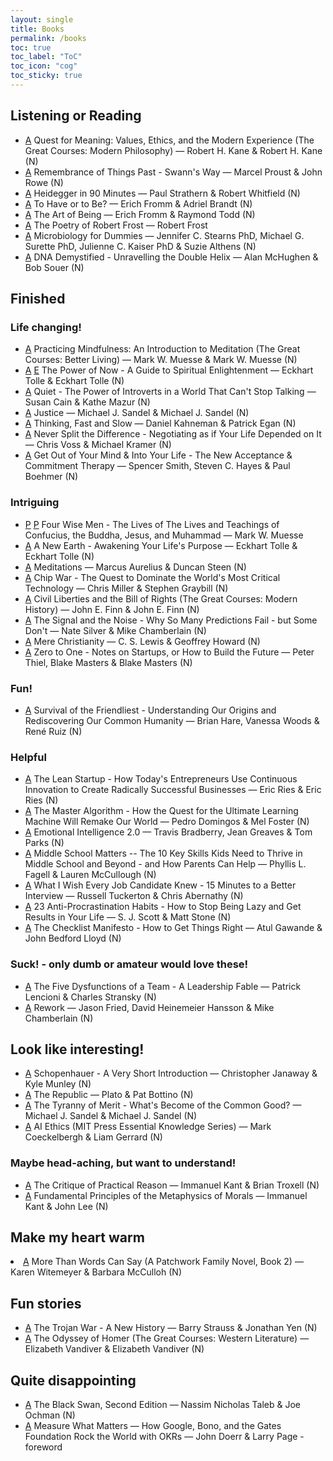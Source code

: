 ```yaml
---
layout: single
title: Books
permalink: /books
toc: true
toc_label: "ToC"
toc_icon: "cog"
toc_sticky: true
---
```


<h2 id="listening-or-reading">Listening or Reading</h2>

<ul>
<li>
	<a href="https://www.audible.com/pd/B00DHHX8FW?source_code=ASSORAP0511160006&share_location=player_overflow">A</a>
	Quest for Meaning: Values, Ethics, and the Modern Experience (The Great Courses: Modern Philosophy)
	&mdash; Robert H. Kane &amp; Robert H. Kane (N)

</li>
<li>
	<a href="https://www.audible.com/pd/B002V9ZH3S?source_code=ASSORAP0511160006&share_location=pdp">A</a>
	Remembrance of Things Past - Swann's Way
	&mdash; Marcel Proust &amp; John Rowe (N)
</li>
<li>
	<a href="https://www.audible.com/pd/B002V8KYZK?source_code=ASSORAP0511160006&share_location=pdp">A</a>
	Heidegger in 90 Minutes
	&mdash; Paul Strathern &amp; Robert Whitfield (N)
</li>
<li>
	<a href="https://www.audible.com/pd/B08966H5GK?source_code=ASSORAP0511160006&share_location=pdp">A</a>
	To Have or to Be?
	&mdash; Erich Fromm &amp; Adriel Brandt (N)
</li>
<li>
	<a href="https://www.audible.com/pd/B002V8N9SO?source_code=ASSORAP0511160006&share_location=pdp">A</a>
	The Art of Being
	&mdash; Erich Fromm &amp; Raymond Todd (N)
</li>
<li>
	<a href="https://www.audible.com/pd/B09WBVDBQM?source_code=ASSORAP0511160006&share_location=pdp">A</a>
	The Poetry of Robert Frost
	&mdash; Robert Frost
</li>
<li>
	<a href="https://www.audible.com/pd/1515948862?source_code=ASSORAP0511160006&share_location=pdp">A</a>
	Microbiology for Dummies
	&mdash; Jennifer C. Stearns PhD, Michael G. Surette PhD, Julienne C. Kaiser PhD &amp; Suzie Althens (N)
</li>
<li>
	<a href="https://www.audible.com/pd/1696601274?source_code=ASSORAP0511160006&share_location=pdp">A</a>
	DNA Demystified - Unravelling the Double Helix
	&mdash; Alan McHughen &amp; Bob Souer (N)
</li>
</ul>


<h2 id="finished">Finished</h2>

<h3 id="life-changing">Life changing!</h3>

<ul>
<li>
	<a href="https://www.audible.com/pd/B00DDVQQLA?source_code=ASSORAP0511160006&share_location=pdp">A</a>
	Practicing Mindfulness: An Introduction to Meditation (The Great Courses: Better Living)
	&mdash; Mark W. Muesse &amp; Mark W. Muesse (N)
</li>

<li>
	<a href="https://www.audible.com/pd/B002V0PN36?source_code=ASSORAP0511160006&share_location=pdp">A</a>
	<a href="https://a.co/gf12DBI">E</a>
	The Power of Now - A Guide to Spiritual Enlightenment
	&mdash; Eckhart Tolle &amp; Eckhart Tolle (N)
</li>

<li>
	<a href="https://www.audible.com/pd/B006TIKUN4?source_code=ASSORAP0511160006&share_location=pdp">A</a>
	Quiet - The Power of Introverts in a World That Can't Stop Talking
	&mdash; Susan Cain &amp; Kathe Mazur (N)
</li>

<li>
	<a href="https://www.audible.com/pd/B002V1OC6Y?source_code=ASSORAP0511160006&share_location=pdp">A</a>
	Justice
	&mdash; Michael J. Sandel &amp; Michael J. Sandel (N)
</li>

<li>
	<a href="https://www.audible.com/pd/B005TKKCWC?source_code=ASSORAP0511160006&share_location=pdp">A</a>
	Thinking, Fast and Slow
	&mdash; Daniel Kahneman &amp; Patrick Egan (N)
</li>

<li>
	<a href="https://www.audible.com/pd/B01CF5O89G?source_code=ASSORAP0511160006&share_location=pdp">A</a>
	Never Split the Difference - Negotiating as if Your Life Depended on It
	&mdash; Chris Voss &amp; Michael Kramer (N)
</li>

<li>
	<a href="https://www.audible.com/pd/B006H79I7G?source_code=ASSORAP0511160006&share_location=pdp">A</a>
	Get Out of Your Mind & Into Your Life - The New Acceptance & Commitment Therapy
	&mdash; Spencer Smith, Steven C. Hayes &amp; Paul Boehmer (N)
</li>
</ul>


<h3 id="intriguing">Intriguing</h3>

<ul>
<li>
	<a href="/resource/photos/books/Four Wise Men - Mark W. Muesse - 1.jpeg">P</a>
	<a href="/resource/photos/books/Four Wise Men - Mark W. Muesse - 2.jpeg">P</a>
	Four Wise Men - The Lives of The Lives and Teachings of Confucius, the Buddha, Jesus, and Muhammad
	&mdash; Mark W. Muesse
</li>

<li>
	<a href="https://www.audible.com/pd/B002V0RAUU?source_code=ASSORAP0511160006&share_location=pdp">A</a>
	A New Earth - Awakening Your Life's Purpose
	&mdash; Eckhart Tolle &amp; Eckhart Tolle (N)
</li>

<li>
	<a href="https://www.audible.com/pd/B004IBRMZS?source_code=ASSORAP0511160006&share_location=pdp">A</a>
	Meditations
	&mdash; Marcus Aurelius &amp; Duncan Steen (N)
</li>

<li>
	<a href="https://www.audible.com/pd/B09TX11LQB?source_code=ASSORAP0511160006&share_location=pdp">A</a>
	Chip War - The Quest to Dominate the World's Most Critical Technology
	&mdash; Chris Miller &amp; Stephen Graybill (N)
</li>

<li>
	<a href="https://www.audible.com/pd/B00DG65ZNC?source_code=ASSORAP0511160006&share_location=pdp">A</a>
	Civil Liberties and the Bill of Rights (The Great Courses: Modern History)
	&mdash; John E. Finn &amp; John E. Finn (N)
</li>

<li>
	<a href="https://www.audible.com/pd/B009DQN090?source_code=ASSORAP0511160006&share_location=pdp">A</a>
	The Signal and the Noise - Why So Many Predictions Fail - but Some Don't
	&mdash; Nate Silver &amp; Mike Chamberlain (N)
</li>

<li>
	<a href="https://www.audible.com/pd/B002V1NHU6?source_code=ASSORAP0511160006&share_location=pdp">A</a>
	Mere Christianity
	&mdash; C. S. Lewis &amp; Geoffrey Howard (N)
</li>

<li>
	<a href="https://www.audible.com/pd/B00M27LBU2?source_code=ASSORAP0511160006&share_location=pdp">A</a>
	Zero to One - Notes on Startups, or How to Build the Future
	&mdash; Peter Thiel, Blake Masters &amp; Blake Masters (N)
</li>
</ul>


<h3 id="fun">Fun!</h3>

<ul>
<li>
	<a href="https://www.audible.com/pd/0593209826?source_code=ASSORAP0511160006&share_location=pdp">A</a>
	Survival of the Friendliest - Understanding Our Origins and Rediscovering Our Common Humanity
	&mdash; Brian Hare, Vanessa Woods &amp; René Ruiz (N)
</li>
</ul>


<h3 id="helpful">Helpful</h3>

<ul>
<li>
	<a href="https://www.audible.com/pd/B005LXV0HI?source_code=ASSORAP0511160006&share_location=pdp">A</a>
	The Lean Startup - How Today's Entrepreneurs Use Continuous Innovation to Create Radically Successful Businesses
	&mdash; Eric Ries &amp; Eric Ries (N)
</li>

<li>
	<a href="https://www.audible.com/pd/B014X1DS8W?source_code=ASSORAP0511160006&share_location=pdp">A</a>
	The Master Algorithm - How the Quest for the Ultimate Learning Machine Will Remake Our World
	&mdash; Pedro Domingos &amp; Mel Foster (N)
</li>

<li>
	<a href="https://www.audible.com/pd/B003HU6KLI?source_code=ASSORAP0511160006&share_location=pdp">A</a>
	Emotional Intelligence 2.0
	&mdash; Travis Bradberry, Jean Greaves &amp; Tom Parks (N)
</li>

<li>
	<a href="https://www.audible.com/pd/1549113399?source_code=ASSORAP0511160006&share_location=pdp">A</a>
	Middle School Matters -- The 10 Key Skills Kids Need to Thrive in Middle School and Beyond - and How Parents Can Help
	&mdash; Phyllis L. Fagell &amp; Lauren McCullough (N)
</li>

<li>
	<a href="https://www.audible.com/pd/B01GP0MERU?source_code=ASSORAP0511160006&share_location=pdp">A</a>
	What I Wish Every Job Candidate Knew - 15 Minutes to a Better Interview
	&mdash; Russell Tuckerton &amp; Chris Abernathy (N)
</li>

<li>
	<a href="https://www.audible.com/pd/B00HYGESSI?source_code=ASSORAP0511160006&share_location=pdp">A</a>
	23 Anti-Procrastination Habits - How to Stop Being Lazy and Get Results in Your Life
	&mdash; S. J. Scott &amp; Matt Stone (N)
</li>

<li>
	<a href="https://www.audible.com/pd/B0030ZYDD2?source_code=ASSORAP0511160006&share_location=pdp">A</a>
	The Checklist Manifesto - How to Get Things Right
	&mdash; Atul Gawande &amp; John Bedford Lloyd (N)
</li>
</ul>

<h3 id="suck">Suck! - only dumb or amateur would love these!</h3>

<ul>
<li>
	<a href="https://www.audible.com/pd/B002V08E64?source_code=ASSORAP0511160006&share_location=pdp">A</a>
	The Five Dysfunctions of a Team - A Leadership Fable
	&mdash; Patrick Lencioni &amp; Charles Stransky (N)
</li>

<li>
	<a href="https://www.audible.com/pd/B0036FLXLQ?source_code=ASSORAP0511160006&share_location=pdp">A</a>
	Rework
	&mdash; Jason Fried, David Heinemeier Hansson &amp; Mike Chamberlain (N)
</li>
</ul>



<h2 id="look-like-interesting">Look like interesting!</h2>

<ul>
<li>
	<a href="https://www.audible.com/pd/1666113840?source_code=ASSORAP0511160006&share_location=pdp">A</a>
	Schopenhauer - A Very Short Introduction
	&mdash; Christopher Janaway &amp; Kyle Munley (N)
</li>

<li>
	<a href="https://www.audible.com/pd/B002UZHXF8?source_code=ASSORAP0511160006&share_location=pdp">A</a>
	The Republic
	&mdash; Plato &amp; Pat Bottino (N)
</li>

<li>
	<a href="https://www.audible.com/pd/1250770025?source_code=ASSORAP0511160006&share_location=pdp">A</a>
	The Tyranny of Merit - What's Become of the Common Good?
	&mdash; Michael J. Sandel &amp; Michael J. Sandel (N)
</li>

<li>
	<a href="https://www.audible.com/pd/1469078236?source_code=ASSORAP0511160006&share_location=pdp">A</a>
	AI Ethics (MIT Press Essential Knowledge Series)
	&mdash; Mark Coeckelbergh &amp; Liam Gerrard (N)
</li>
</ul>

<h3 id="want-to-understand">Maybe head-aching, but want to understand!</h3>
<ul>
<li>
	<a href="https://www.audible.com/pd/B0076CLT7I?source_code=ASSORAP0511160006&share_location=pdp">A</a>
	The Critique of Practical Reason
	&mdash; Immanuel Kant &amp; Brian Troxell (N)
</li>

<li>
	<a href="https://www.audible.com/pd/B004XNIBYW?source_code=ASSORAP0511160006&share_location=pdp">A</a>
	Fundamental Principles of the Metaphysics of Morals
	&mdash; Immanuel Kant &amp; John Lee (N)
</li>
</ul>


<h2 id="make-my-heart-warm">Make my heart warm</h2>

<li>
	<a href="https://www.audible.com/pd/1980033978?source_code=ASSORAP0511160006&share_location=pdp">A</a>
	More Than Words Can Say (A Patchwork Family Novel, Book 2)
	&mdash; Karen Witemeyer &amp; Barbara McCulloh (N)
</li>


<h2 id="fun-stories">Fun stories</h2>

<ul>
<li>
	<a href="https://www.audible.com/pd/B079G2MMXD?source_code=ASSORAP0511160006&share_location=pdp">A</a>
	The Trojan War - A New History
	&mdash; Barry Strauss &amp; Jonathan Yen (N)
</li>

<li>
	<a href="https://www.audible.com/pd/B00DE2CLXU?source_code=ASSORAP0511160006&share_location=pdp">A</a>
	The Odyssey of Homer (The Great Courses: Western Literature)
	&mdash; Elizabeth Vandiver &amp; Elizabeth Vandiver (N)
</li>
</ul>


<h2 id="quite-disappointing">Quite disappointing</h2>

<ul>
<li>
	<a href="https://www.audible.com/pd/B07KRNNLFF?source_code=ASSORAP0511160006&share_location=pdp">A</a>
	The Black Swan, Second Edition
	&mdash; Nassim Nicholas Taleb &amp; Joe Ochman (N)
</li>

<li>
	<a href="https://www.audible.com/pd/B07BMHFBCM?source_code=ASSORAP0511160006&share_location=pdp">A</a>
	Measure What Matters
	&mdash; How Google, Bono, and the Gates Foundation Rock the World with OKRs
	&mdash; John Doerr &amp; Larry Page - foreword
</li>
</ul>

<!--li>
	<a href="">A</a>
</li>

<li>
	<a href="">A</a>
</li>

<li>
	<a href="">A</a>
</li>

<li>
	<a href="">A</a>
</li>

<li>
	<a href="">A</a>
</li>

<li>
	<a href="">A</a>
</li-->
